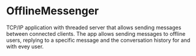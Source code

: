 # OfflineMessenger

TCP/IP application with threaded server that allows sending messages between connected clients. The app allows sending messages to offline users, replying to a specific message 
and the conversation history for and with evey user.
